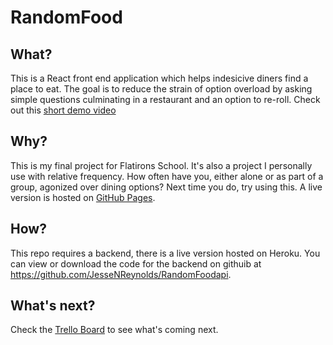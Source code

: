 # RandomFood

## What?
This is a React front end application which helps indesicive diners find a place to eat. The goal is to reduce the strain of option overload by asking simple questions culminating in a restaurant and an option to re-roll. Check out this [short demo video](https://youtu.be/4Sw1_z2xyjc)

## Why?
This is my final project for Flatirons School.
It's also a project I personally use with relative frequency. How often have you, either alone or as part of a group, agonized over dining options? Next time you do, try using this. A live version is hosted on [GitHub Pages](https://jessenreynolds.github.io/RandomFoodClient/). 

## How?
This repo requires a backend, there is a live version hosted on Heroku. You can view or download the code for the backend on githuib at https://github.com/JesseNReynolds/RandomFoodapi.

## What's next?
Check the [Trello Board](https://trello.com/b/RKidFrYB/project-tracking) to see what's coming next.

